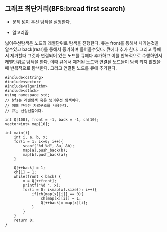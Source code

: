 ## 그래프 최단거리(BFS:bread first search)

* 문제 
넓이 우선 탐색을 실행한다.

* 알고리즘

넓이우선탐색은 노드의 레벨단위로 탐색을 진행한다. 
큐는 front를 통해서 나가는것을 알수있고 back(rear)를 통해서 증가하며 들어올수있다.
큐에다 추가 한다.
그리고 큐에서 제거할때 그것과 연결되어 있는 노드를 큐에다 추가하고 
이를 반복적으로 수행하면서 레벨단위로 탐색을 한다. 
이때 큐에서 제거된 노드와 연결된 노드들이 탐색 되지 않았을 때 
반복적으로 탐색한다. 그리고 연결된 노드를 큐에 추가한다. 

```
#include<cstring>
#include<vector>
#include<algorithm>
#include<stack>
using namespace std;
// bfs는 레벨탐색 혹은 넓이우선 탐색이다. 
// 이떄 큐라는 자료구조를 사용한다. 
// 큐는 선입선출이다. 

int Q[100], front = -1, back = -1, ch[10];
vector<int> map[10];

int main(){
    int i, a, b, x; 
    for(i = 1; i<=6; i++){
        scanf("%d %d", &a, &b);
        map[a].push_back(b);
        map[b].push_back(a);
    }

    Q[++back] = 1;
    ch[1] = 1; 
    while(front < back) {
        x = Q[++front];
        printf("%d ", x);
        for(i = 0; i<map[x].size(); i++){
            if(ch[map[x][i]] == 0){
                ch[map[x][i]] = 1;
                Q[++back]= map[x][i];
            }
        }
    }
    return 0;
}
```